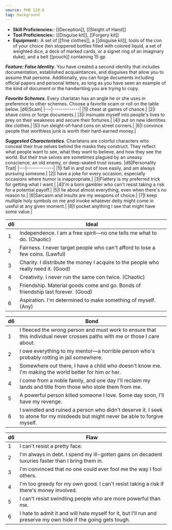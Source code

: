 ```yaml
---
source: PHB 128.0
tag: background
---
```



- **Skill Proficiencies:**: [[Deception]], [[Sleight of Hand]]
- **Tool Proficiencies:**: [[Disguise kit]], [[Forgery kit]]
- **Equipment:**: A set of [[fine clothes]], a [[disguise kit]], tools of the con of your choice (ten stoppered bottles filled with colored liquid, a set of weighted dice, a deck of marked cards, or a signet ring of an imaginary duke), and a belt [[pouch]] containing 15 gp


**_Feature: False Identity_**. You have created a second identity that includes documentation, established acquaintances, and disguises that allow you to assume that persona. Additionally, you can forge documents including official papers and personal letters, as long as you have seen an example of the kind of document or the handwriting you are trying to copy.

**_Favorite Schemes_**. Every charlatan has an angle he or she uses in preference to other schemes. Choose a favorite scam or roll on the table below.
|d6|Scam|
|---|-------------|
|1|I cheat at games of chance.|
|2|I shave coins or forge documents.|
|3|I insinuate myself into people's lives to prey on their weakness and secure their fortunes.|
|4|I put on new identities like clothes.|
|5|I run sleight-of-hand cons on street corners.|
|6|I convince people that worthless junk is worth their hard-earned money.|


**_Suggested Characteristics_**. Charlatans are colorful characters who conceal their true selves behind the masks they construct. They reflect what people want to see, what they want to believe, and how they see the world. But their true selves are sometimes plagued by an uneasy conscience, an old enemy, or deep-seated trust issues.
|d8|Personality Trait|
|---|-------------|
|1|I fall in and out of love easily, and am always pursuing someone.|
|2|I have a joke for every occasion, especially occasions where humor is inappropriate.|
|3|Flattery is my preferred trick for getting what I want.|
|4|I'm a born gambler who can't resist taking a risk for a potential payoff.|
|5|I lie about almost everything, even when there's no reason to.|
|6|Sarcasm and insults are my weapons of choice.|
|7|I keep multiple holy symbols on me and invoke whatever deity might come in useful at any given moment.|
|8|I pocket anything I see that might have some value.|

|d6|Ideal|
|---|-------------|
|1|Independence. I am a free spirit—no one tells me what to do. (Chaotic)|
|2|Fairness. I never target people who can't afford to lose a few coins. (Lawful)|
|3|Charity. I distribute the money I acquire to the people who really need it. (Good)|
|4|Creativity. I never run the same con twice. (Chaotic)|
|5|Friendship. Material goods come and go. Bonds of friendship last forever. (Good)|
|6|Aspiration. I'm determined to make something of myself. (Any)|

|d6|Bond|
|---|-------------|
|1|I fleeced the wrong person and must work to ensure that this individual never crosses paths with me or those I care about.|
|2|I owe everything to my mentor—a horrible person who's probably rotting in jail somewhere.|
|3|Somewhere out there, I have a child who doesn't know me. I'm making the world better for him or her.|
|4|I come from a noble family, and one day I'll reclaim my lands and title from those who stole them from me.|
|5|A powerful person killed someone I love. Some day soon, I'll have my revenge.|
|6|I swindled and ruined a person who didn't deserve it. I seek to atone for my misdeeds but might never be able to forgive myself.|

|d6|Flaw|
|---|-------------|
|1|I can't resist a pretty face.|
|2|I'm always in debt. I spend my ill-gotten gains on decadent luxuries faster than I bring them in.|
|3|I'm convinced that no one could ever fool me the way I fool others.|
|4|I'm too greedy for my own good. I can't resist taking a risk if there's money involved.|
|5|I can't resist swindling people who are more powerful than me.|
|6|I hate to admit it and will hate myself for it, but I'll run and preserve my own hide if the going gets tough.|

